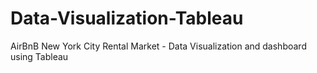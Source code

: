 # Data-Visualization-Tableau
AirBnB New York City Rental Market - Data Visualization and dashboard using Tableau 
